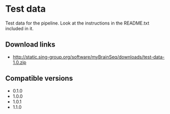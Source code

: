 # Test data

Test data for the pipeline. Look at the instructions in the README.txt included in it.

## Download links

- http://static.sing-group.org/software/myBrainSeq/downloads/test-data-1.0.zip

## Compatible versions

- 0.1.0
- 1.0.0
- 1.0.1
- 1.1.0
